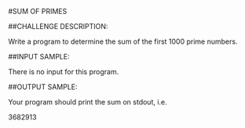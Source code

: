 #SUM OF PRIMES

##CHALLENGE DESCRIPTION:

Write a program to determine the sum of the first 1000 prime numbers.

##INPUT SAMPLE:

There is no input for this program.

##OUTPUT SAMPLE:

Your program should print the sum on stdout, i.e.

3682913